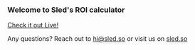 ### Welcome to Sled's ROI calculator

[Check it out Live!](https://zurferr-streamlit-example-streamlit-app-grjllc.streamlit.app/)

Any questions? Reach out to hi@sled.so or visit us on [sled.so](https://www.sled.so/)
